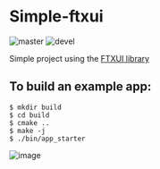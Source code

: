 # Simple-ftxui

![master](https://github.com/pllee4/simple-ftxui/workflows/Build/badge.svg)
![devel](https://github.com/pllee4/simple-ftxui/workflows/Build/badge.svg)

Simple project using the [FTXUI library](https://github.com/ArthurSonzogni/ftxui)

## To build an example app:
```
$ mkdir build
$ cd build
$ cmake ..
$ make -j
$ ./bin/app_starter
```

![image](https://user-images.githubusercontent.com/42335542/125155541-3cb6ff00-e193-11eb-85bd-f6199fd49024.png)


